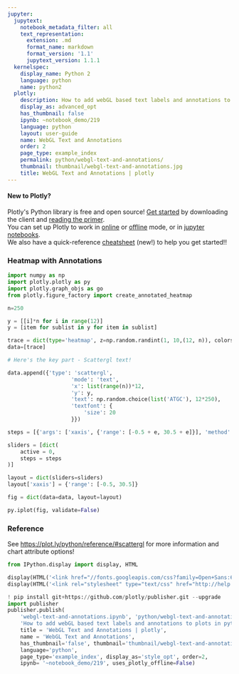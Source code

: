 ```yaml
---
jupyter:
  jupytext:
    notebook_metadata_filter: all
    text_representation:
      extension: .md
      format_name: markdown
      format_version: '1.1'
      jupytext_version: 1.1.1
  kernelspec:
    display_name: Python 2
    language: python
    name: python2
  plotly:
    description: How to add webGL based text labels and annotations to plots in python
    display_as: advanced_opt
    has_thumbnail: false
    ipynb: ~notebook_demo/219
    language: python
    layout: user-guide
    name: WebGL Text and Annotations
    order: 2
    page_type: example_index
    permalink: python/webgl-text-and-annotations/
    thumbnail: thumbnail/webgl-text-and-annotations.jpg
    title: WebGL Text and Annotations | plotly
---
```


#### New to Plotly?
Plotly's Python library is free and open source! [Get started](https://plot.ly/python/getting-started/) by downloading the client and [reading the primer](https://plot.ly/python/getting-started/).
<br>You can set up Plotly to work in [online](https://plot.ly/python/getting-started/#initialization-for-online-plotting) or [offline](https://plot.ly/python/getting-started/#initialization-for-offline-plotting) mode, or in [jupyter notebooks](https://plot.ly/python/getting-started/#start-plotting-online).
<br>We also have a quick-reference [cheatsheet](https://images.plot.ly/plotly-documentation/images/python_cheat_sheet.pdf) (new!) to help you get started!!


### Heatmap with Annotations

```python
import numpy as np
import plotly.plotly as py
import plotly.graph_objs as go
from plotly.figure_factory import create_annotated_heatmap

n=250

y = [[i]*n for i in range(12)]
y = [item for sublist in y for item in sublist]

trace = dict(type='heatmap', z=np.random.randint(1, 10,(12, n)), colorscale = 'Viridis')
data=[trace]

# Here's the key part - Scattergl text!

data.append({'type': 'scattergl',
                    'mode': 'text',
                    'x': list(range(n))*12,
                    'y': y,
                    'text': np.random.choice(list('ATGC'), 12*250),
                    'textfont': {
                        'size': 20
                    }})

steps = [{'args': ['xaxis', {'range': [-0.5 + e, 30.5 + e]}], 'method': 'relayout'} for e in range(n-30)]

sliders = [dict(
    active = 0,
    steps = steps
)]

layout = dict(sliders=sliders)
layout['xaxis'] = {'range': [-0.5, 30.5]}

fig = dict(data=data, layout=layout)

py.iplot(fig, validate=False)
```

### Reference


See https://plot.ly/python/reference/#scattergl for more information and chart attribute options!

```python
from IPython.display import display, HTML

display(HTML('<link href="//fonts.googleapis.com/css?family=Open+Sans:600,400,300,200|Inconsolata|Ubuntu+Mono:400,700" rel="stylesheet" type="text/css" />'))
display(HTML('<link rel="stylesheet" type="text/css" href="http://help.plot.ly/documentation/all_static/css/ipython-notebook-custom.css">'))

! pip install git+https://github.com/plotly/publisher.git --upgrade
import publisher
publisher.publish(
    'webgl-text-and-annotations.ipynb', 'python/webgl-text-and-annotations/', 'WebGL Text and Annotations',
    'How to add webGL based text labels and annotations to plots in python',
    title = 'WebGL Text and Annotations | plotly',
    name = 'WebGL Text and Annotations',
    has_thumbnail='false', thumbnail='thumbnail/webgl-text-and-annotations.jpg',
    language='python',
    page_type='example_index', display_as='style_opt', order=2,
    ipynb= '~notebook_demo/219', uses_plotly_offline=False)
```

```python

```